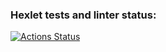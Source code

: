 ### Hexlet tests and linter status:
[![Actions Status](https://github.com/jannejy/backend-project-lvl1/workflows/hexlet-check/badge.svg)](https://github.com/jannejy/backend-project-lvl1/actions)
